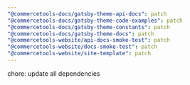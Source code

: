 ```yaml
---
"@commercetools-docs/gatsby-theme-api-docs": patch
"@commercetools-docs/gatsby-theme-code-examples": patch
"@commercetools-docs/gatsby-theme-constants": patch
"@commercetools-docs/gatsby-theme-docs": patch
"@commercetools-website/api-docs-smoke-test": patch
"@commercetools-website/docs-smoke-test": patch
"@commercetools-website/site-template": patch
---
```


chore: update all dependencies
